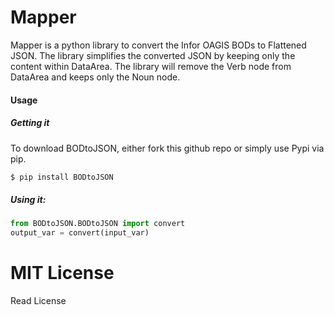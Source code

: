 # Mapper

Mapper is a python library to convert the Infor OAGIS BODs to Flattened JSON.
The library simplifies the converted JSON by keeping only the content within DataArea.
The library will remove the Verb node from DataArea and keeps only the Noun node.

#### Usage

##### Getting it
To download BODtoJSON, either fork this github repo or simply use Pypi via pip.
```python
$ pip install BODtoJSON
```
##### Using it:
```python
from BODtoJSON.BODtoJSON import convert
output_var = convert(input_var)
```

# MIT License
Read License
